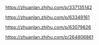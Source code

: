 https://zhuanlan.zhihu.com/p/337135142

https://zhuanlan.zhihu.com/p/63349161

https://zhuanlan.zhihu.com/p/63079826

https://zhuanlan.zhihu.com/p/264806861

